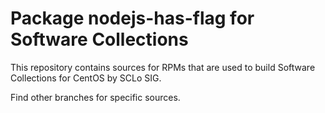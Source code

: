 # Package nodejs-has-flag for Software Collections

This repository contains sources for RPMs that are used
to build Software Collections for CentOS by SCLo SIG.

Find other branches for specific sources.
